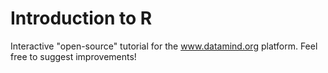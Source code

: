 Introduction to R
====

Interactive "open-source" tutorial for the www.datamind.org platform. Feel free to suggest improvements!